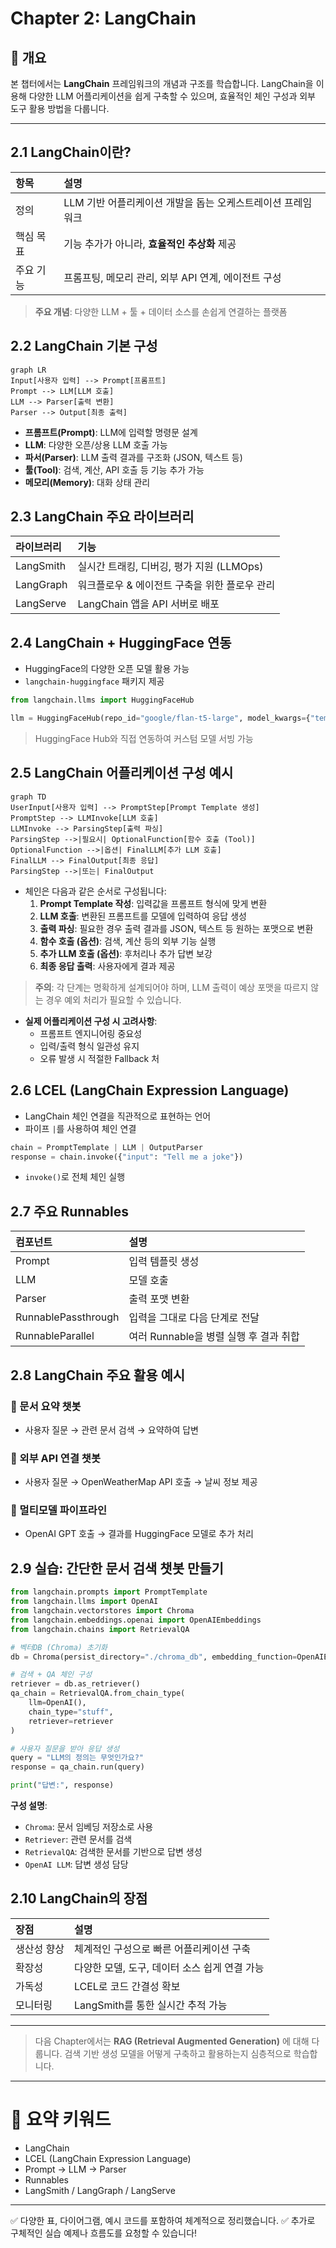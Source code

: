
# Chapter 2: LangChain

## 📖 개요

본 챕터에서는 **LangChain** 프레임워크의 개념과 구조를 학습합니다.
LangChain을 이용해 다양한 LLM 어플리케이션을 쉽게 구축할 수 있으며,
효율적인 체인 구성과 외부 도구 활용 방법을 다룹니다.


---

## 2.1 LangChain이란?

| 항목 | 설명 |
|:---|:---|
| 정의 | LLM 기반 어플리케이션 개발을 돕는 오케스트레이션 프레임워크 |
| 핵심 목표 | 기능 추가가 아니라, **효율적인 추상화** 제공 |
| 주요 기능 | 프롬프팅, 메모리 관리, 외부 API 연계, 에이전트 구성 |

> **주요 개념**: 다양한 LLM + 툴 + 데이터 소스를 손쉽게 연결하는 플랫폼


## 2.2 LangChain 기본 구성

```mermaid
graph LR
Input[사용자 입력] --> Prompt[프롬프트]
Prompt --> LLM[LLM 호출]
LLM --> Parser[출력 변환]
Parser --> Output[최종 출력]
```

- **프롬프트(Prompt)**: LLM에 입력할 명령문 설계
- **LLM**: 다양한 오픈/상용 LLM 호출 가능
- **파서(Parser)**: LLM 출력 결과를 구조화 (JSON, 텍스트 등)
- **툴(Tool)**: 검색, 계산, API 호출 등 기능 추가 가능
- **메모리(Memory)**: 대화 상태 관리


## 2.3 LangChain 주요 라이브러리

| 라이브러리 | 기능 |
|:---|:---|
| LangSmith | 실시간 트래킹, 디버깅, 평가 지원 (LLMOps) |
| LangGraph | 워크플로우 & 에이전트 구축을 위한 플로우 관리 |
| LangServe | LangChain 앱을 API 서버로 배포 |


## 2.4 LangChain + HuggingFace 연동

- HuggingFace의 다양한 오픈 모델 활용 가능
- `langchain-huggingface` 패키지 제공

```python
from langchain.llms import HuggingFaceHub

llm = HuggingFaceHub(repo_id="google/flan-t5-large", model_kwargs={"temperature":0.7})
```

> HuggingFace Hub와 직접 연동하여 커스텀 모델 서빙 가능


## 2.5 LangChain 어플리케이션 구성 예시

```mermaid
graph TD
UserInput[사용자 입력] --> PromptStep[Prompt Template 생성]
PromptStep --> LLMInvoke[LLM 호출]
LLMInvoke --> ParsingStep[출력 파싱]
ParsingStep -->|필요시| OptionalFunction[함수 호출 (Tool)]
OptionalFunction -->|옵션| FinalLLM[추가 LLM 호출]
FinalLLM --> FinalOutput[최종 응답]
ParsingStep -->|또는| FinalOutput
```

- 체인은 다음과 같은 순서로 구성됩니다:
  1. **Prompt Template 작성**: 입력값을 프롬프트 형식에 맞게 변환
  2. **LLM 호출**: 변환된 프롬프트를 모델에 입력하여 응답 생성
  3. **출력 파싱**: 필요한 경우 출력 결과를 JSON, 텍스트 등 원하는 포맷으로 변환
  4. **함수 호출 (옵션)**: 검색, 계산 등의 외부 기능 실행
  5. **추가 LLM 호출 (옵션)**: 후처리나 추가 답변 보강
  6. **최종 응답 출력**: 사용자에게 결과 제공

> **주의**: 각 단계는 명확하게 설계되어야 하며, LLM 출력이 예상 포맷을 따르지 않는 경우 예외 처리가 필요할 수 있습니다.

- **실제 어플리케이션 구성 시 고려사항**:
  - 프롬프트 엔지니어링 중요성
  - 입력/출력 형식 일관성 유지
  - 오류 발생 시 적절한 Fallback 처


## 2.6 LCEL (LangChain Expression Language)

- LangChain 체인 연결을 직관적으로 표현하는 언어
- 파이프 `|`를 사용하여 체인 연결

```python
chain = PromptTemplate | LLM | OutputParser
response = chain.invoke({"input": "Tell me a joke"})
```

- `invoke()`로 전체 체인 실행


## 2.7 주요 Runnables

| 컴포넌트 | 설명 |
|:---|:---|
| Prompt | 입력 템플릿 생성 |
| LLM | 모델 호출 |
| Parser | 출력 포맷 변환 |
| RunnablePassthrough | 입력을 그대로 다음 단계로 전달 |
| RunnableParallel | 여러 Runnable을 병렬 실행 후 결과 취합 |


## 2.8 LangChain 주요 활용 예시

### 🔹 문서 요약 챗봇
- 사용자 질문 → 관련 문서 검색 → 요약하여 답변

### 🔹 외부 API 연결 챗봇
- 사용자 질문 → OpenWeatherMap API 호출 → 날씨 정보 제공

### 🔹 멀티모델 파이프라인
- OpenAI GPT 호출 → 결과를 HuggingFace 모델로 추가 처리


## 2.9 실습: 간단한 문서 검색 챗봇 만들기

```python
from langchain.prompts import PromptTemplate
from langchain.llms import OpenAI
from langchain.vectorstores import Chroma
from langchain.embeddings.openai import OpenAIEmbeddings
from langchain.chains import RetrievalQA

# 벡터DB (Chroma) 초기화
db = Chroma(persist_directory="./chroma_db", embedding_function=OpenAIEmbeddings())

# 검색 + QA 체인 구성
retriever = db.as_retriever()
qa_chain = RetrievalQA.from_chain_type(
    llm=OpenAI(),
    chain_type="stuff",
    retriever=retriever
)

# 사용자 질문을 받아 응답 생성
query = "LLM의 정의는 무엇인가요?"
response = qa_chain.run(query)

print("답변:", response)
```

**구성 설명**:
- `Chroma`: 문서 임베딩 저장소로 사용
- `Retriever`: 관련 문서를 검색
- `RetrievalQA`: 검색한 문서를 기반으로 답변 생성
- `OpenAI LLM`: 답변 생성 담당


## 2.10 LangChain의 장점

| 장점 | 설명 |
|:---|:---|
| 생산성 향상 | 체계적인 구성으로 빠른 어플리케이션 구축 |
| 확장성 | 다양한 모델, 도구, 데이터 소스 쉽게 연결 가능 |
| 가독성 | LCEL로 코드 간결성 확보 |
| 모니터링 | LangSmith를 통한 실시간 추적 가능 |


---

> 다음 Chapter에서는 **RAG (Retrieval Augmented Generation)** 에 대해 다룹니다. 검색 기반 생성 모델을 어떻게 구축하고 활용하는지 심층적으로 학습합니다.


---

# 📌 요약 키워드

- LangChain
- LCEL (LangChain Expression Language)
- Prompt → LLM → Parser
- Runnables
- LangSmith / LangGraph / LangServe

---

✅ 다양한 표, 다이어그램, 예시 코드를 포함하여 체계적으로 정리했습니다.
✅ 추가로 구체적인 실습 예제나 흐름도를 요청할 수 있습니다!
